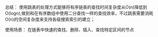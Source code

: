总结：
    使用跳表的处理方式能够将有序链表的查找时间复杂度从O(n)降低到O(logn),做到和在有序数组中使用二分查找一样的查找效率，不过跳表需要消耗O(n)的空间复杂度来支持各级搜索索引的建立；

使用场景：
    在链表中快速的查找、删除、插入、查找特定区间的节点
